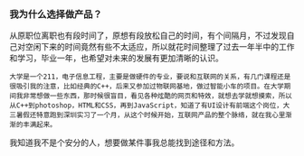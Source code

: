 

### 我为什么选择做产品？

从原职位离职也有段时间了，原想有段放松自己的时间，有个间隔月，不过发现自己对空闲下来的时间竟然有些不太适应，所以就花时间整理了过去一年半中的工作和学习，毕业一年，也希望对未来的发展有更加清晰的认识。

    大学是一个211，电子信息工程，主要是做硬件的专业，要说和互联网的关系，有几门课程还是很吸引我的注意，比如经典的C++，后来又参加过物联网基地，做过智能小车的项目。在大学期间我非常想做一些东西，那时候很盲目，看见各种炫酷的网页和特效，就想去学就想摸索，所以从C++到photoshop，HTML和CSS，再到JavaScript，知道了有UI设计有前端这个岗位，大三暑假还特意跑到深圳实习了一个月，从这个时候开始，互联网产品的整个脉络，就在我心里渐渐的丰满起来。

我知道我不是个安分的人，想要做某件事我总能找到途径和方法。

